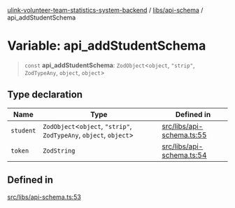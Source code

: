 [ulink-volunteer-team-statistics-system-backend](../wiki/Home) / [libs/api-schema](../wiki/libs.api-schema) / api\_addStudentSchema

# Variable: api\_addStudentSchema

> `const` **api\_addStudentSchema**: `ZodObject`\<`object`, `"strip"`, `ZodTypeAny`, `object`, `object`\>

## Type declaration

| Name | Type | Defined in |
| ------ | ------ | ------ |
| `student` | `ZodObject`\<`object`, `"strip"`, `ZodTypeAny`, `object`, `object`\> | [src/libs/api-schema.ts:55](https://github.com/Ulink-Volunteer-Team/statistics-system/blob/main/src/libs/api-schema.ts#L55) |
| `token` | `ZodString` | [src/libs/api-schema.ts:54](https://github.com/Ulink-Volunteer-Team/statistics-system/blob/main/src/libs/api-schema.ts#L54) |

## Defined in

[src/libs/api-schema.ts:53](https://github.com/Ulink-Volunteer-Team/statistics-system/blob/main/src/libs/api-schema.ts#L53)
